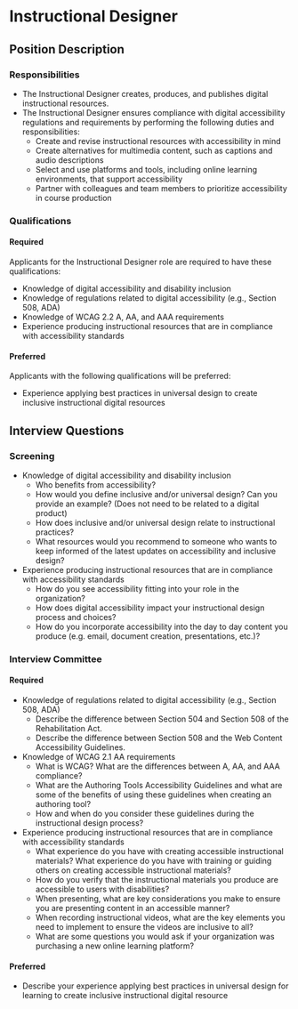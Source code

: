 # Instructional Designer

## Position Description

### Responsibilities

- The Instructional Designer creates, produces, and publishes digital instructional resources.
- The Instructional Designer ensures compliance with digital accessibility regulations and requirements by performing the following duties and responsibilities:
  - Create and revise instructional resources with accessibility in mind
  - Create alternatives for multimedia content, such as captions and audio descriptions
  - Select and use platforms and tools, including online learning environments, that support accessibility
  - Partner with colleagues and team members to prioritize accessibility in course production

### Qualifications

#### Required

Applicants for the Instructional Designer role are required to have these qualifications:

- Knowledge of digital accessibility and disability inclusion
- Knowledge of regulations related to digital accessibility (e.g., Section 508, ADA)
- Knowledge of WCAG 2.2 A, AA, and AAA requirements
- Experience producing instructional resources that are in compliance with accessibility standards

#### Preferred

Applicants with the following qualifications will be preferred:

- Experience applying best practices in universal design to create inclusive instructional digital resources

## Interview Questions

### Screening

- Knowledge of digital accessibility and disability inclusion
  - Who benefits from accessibility?
  - How would you define inclusive and/or universal design? Can you provide an example? (Does not need to be related to a digital product)
  - How does inclusive and/or universal design relate to instructional practices?
  - What resources would you recommend to someone who wants to keep informed of the latest updates on accessibility and inclusive design?
- Experience producing instructional resources that are in compliance with accessibility standards
  - How do you see accessibility fitting into your role in the organization?
  - How does digital accessibility impact your instructional design process and choices?
  - How do you incorporate accessibility into the day to day content you produce (e.g. email, document creation, presentations, etc.)?

### Interview Committee

#### Required

- Knowledge of regulations related to digital accessibility (e.g., Section 508, ADA)
  - Describe the difference between Section 504 and Section 508 of the Rehabilitation Act.
  - Describe the difference between Section 508 and the Web Content Accessibility Guidelines.
- Knowledge of WCAG 2.1 AA requirements
  - What is WCAG? What are the differences between A, AA, and AAA compliance?
  - What are the Authoring Tools Accessibility Guidelines and what are some of the benefits of using these guidelines when creating an authoring tool?
  - How and when do you consider these guidelines during the instructional design process?
- Experience producing instructional resources that are in compliance with accessibility standards
  - What experience do you have with creating accessible instructional materials? What experience do you have with training or guiding others on creating accessible instructional materials?
  - How do you verify that the instructional materials you produce are accessible to users with disabilities?
  - When presenting, what are key considerations you make to ensure you are presenting content in an accessible manner?
  - When recording instructional videos, what are the key elements you need to implement to ensure the videos are inclusive to all?
  - What are some questions you would ask if your organization was purchasing a new online learning platform?

#### Preferred

- Describe your experience applying best practices in universal design for learning to create inclusive instructional digital resource